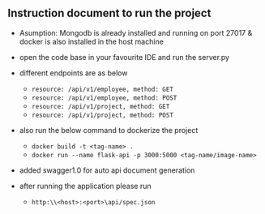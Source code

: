 ## Instruction document to run the project

- Asumption: Mongodb is already installed and running on port 27017 & docker is also installed in the host machine
- open the code base in your favourite IDE and run the server.py
- different endpoints are as below

  - `resource: /api/v1/employee, method: GET`
  - `resource: /api/v1/employee, method: POST`
  - `resource: /api/v1/project, method: GET`
  - `resource: /api/v1/project, method: POST`
- also run the below command to dockerize the project

  - `docker build -t <tag-name> .`
  - `docker run --name flask-api -p 3000:5000 <tag-name/image-name>`

- added swagger1.0 for auto api document generation
- after running the application please run 

  - `http:\\<host>:<port>\api/spec.json`